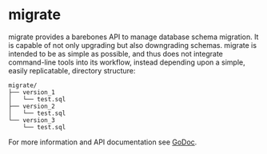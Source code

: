 # migrate

migrate provides a barebones API to manage database schema migration. It is capable of not only upgrading but also downgrading schemas. migrate is intended to be as simple as possible, and thus does not integrate command-line tools into its workflow, instead depending upon a simple, easily replicatable, directory structure:

```
migrate/
├── version_1
│   └── test.sql
├── version_2
│   └── test.sql
└── version_3
	└── test.sql
```

For more information and API documentation see [GoDoc](https://godoc.org/github.com/octacian/migrate).
